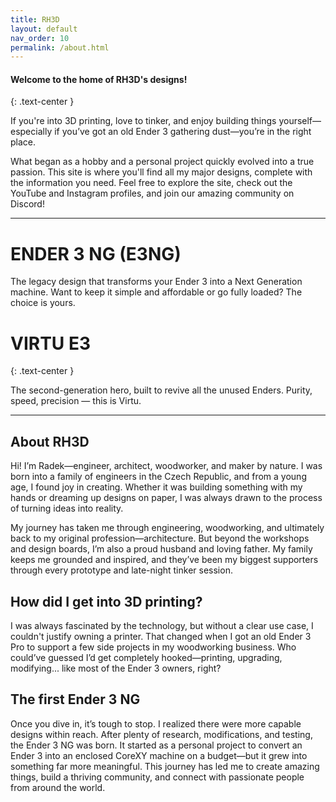 ```yaml
---
title: RH3D
layout: default
nav_order: 10
permalink: /about.html
---
```

#### Welcome to the home of RH3D's designs!
{: .text-center }

If you're into 3D printing, love to tinker, and enjoy building things yourself—especially if you’ve got an old Ender 3 gathering dust—you’re in the right place.

What began as a hobby and a personal project quickly evolved into a true passion. This site is where you'll find all my major designs, complete with the information you need. Feel free to explore the site, check out the YouTube and Instagram profiles, and join our amazing community on Discord!

---

# ENDER 3 NG (E3NG)

The legacy design that transforms your Ender 3 into a Next Generation machine. Want to keep it simple and affordable or go fully loaded? The choice is yours.


# VIRTU E3
{: .text-center }

The second-generation hero, built to revive all the unused Enders. Purity, speed, precision — this is Virtu.

---

## About RH3D

Hi! I’m Radek—engineer, architect, woodworker, and maker by nature. I was born into a family of engineers in the Czech Republic, and from a young age, I found joy in creating. Whether it was building something with my hands or dreaming up designs on paper, I was always drawn to the process of turning ideas into reality.

My journey has taken me through engineering, woodworking, and ultimately back to my original profession—architecture. But beyond the workshops and design boards, I’m also a proud husband and loving father. My family keeps me grounded and inspired, and they’ve been my biggest supporters through every prototype and late-night tinker session.

## How did I get into 3D printing?

I was always fascinated by the technology, but without a clear use case, I couldn't justify owning a printer. That changed when I got an old Ender 3 Pro to support a few side projects in my woodworking business. Who could’ve guessed I’d get completely hooked—printing, upgrading, modifying... like most of the Ender 3 owners, right?

## The first Ender 3 NG

Once you dive in, it’s tough to stop. I realized there were more capable designs within reach. After plenty of research, modifications, and testing, the Ender 3 NG was born. It started as a personal project to convert an Ender 3 into an enclosed CoreXY machine on a budget—but it grew into something far more meaningful. This journey has led me to create amazing things, build a thriving community, and connect with passionate people from around the world.
